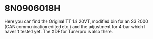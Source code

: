 # 8N0906018H

Here you can find the Original TT 1.8 20VT, modified bin for an S3 2000 (CAN communication edited etc.) and the adjustment for 4-bar which I haven't tested yet.
The XDF for Tunerpro is also there.
